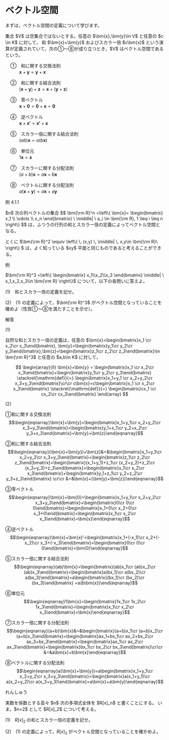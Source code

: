 # ベクトル空間

まずは，ベクトル空間の定義について学びます。

<div class="def">
<p>
集合 $V$ は空集合ではないとする。任意の $\bm{x},\bm{y}\in V$ と任意の $c \in K$ に対して，
和 $\bm{x}+\bm{y}$ およびスカラー倍 $c\bm{x}$ という演算が定義されていて，次の①～⑧が成り立つとき，$V$ はベクトル空間であるという。
<div style="padding-left:1rem;">

①　和に関する交換法則<br>　　$\bm{x}+\bm{y}=\bm{y}+\bm{x}$

②　和に関する結合法則<br>　　$(\bm{x}+\bm{y})+\bm{z}=\bm{x}+(\bm{y}+\bm{z})$

③　零ベクトル<br>　　$\bm{x}+\bm{0}=\bm{0}+\bm{x}=\bm{0}$

④　逆ベクトル<br>　　$\bm{x}+\bm{x'}=\bm{x'}+\bm{x}$

⑤　スカラー倍に関する結合法則<br>　　$(ab)\bm{x}=a(b\bm{x})$

⑥　単位元<br>　　$1\bm{x}=\bm{x}$

⑦　スカラーに関する分配法則<br>　　$(a+b)\bm{x}=a\bm{x}+b\bm{x}$

⑧　ベクトルに関する分配法則<br>　　$a(\bm{x}+\bm{y})=a\bm{x}+a\bm{y}$
</div>
</p>
</div>

<div class="eg-label">例 4.1.1</div>
<div class="eg-text">
<p>
$n$ 次の列ベクトルの集合
$$
\bm{\rm R}^n
=\left\{
	\bm{x}=
	\begin{bmatrix}
		x_1 \\ \vdots \\ x_n
	\end{bmatrix}
	\ \middle| \ 
	a_i \in \bm{\rm R}, 1 \leq i \leq n
\right\}
$$
は，ふつうの行列の和とスカラー倍の定義によってベクトル空間となる。
</p>
<p>
とくに $\bm{\rm R}^2
\equiv \left\{
	\, (x,y)
	\, \middle| \, 
	x,y\in \bm{\rm R}\ 
\right\}
$ は，よく知っている $xy$ 平面と同じものであると考えることができる。
</p>
</div>

<div class="ex">
<span class="ex-circle1">例</span>
<p>
$\bm{\rm R}^3
=\left\{
	\begin{bmatrix}
		x_1\\x_2\\x_3
	\end{bmatrix}
	\middle|
	\ x_1,x_2,x_3\in \bm{\rm R} 
\right\}$ について，以下の各問いに答えよ。

$(1)$　和とスカラー倍の定義を記せ。

$(2)$　$(1)$ の定義によって，$\bm{\rm R}^3$ がベクトル空間となっていることを確めよ（性質①～⑧を満たすことを示せ）。 
</p>

</div>

解答

$(1)$
<div class="answer">
<p class="answer-text">
自然な和とスカラー倍の定義は，任意の
$\bm{x}=\begin{bmatrix}x_1 \cr x_2\cr x_3\end{bmatrix}, \bm{y}=\begin{bmatrix}y_1\cr y_2\cr y_3\end{bmatrix},\bm{z}=\begin{bmatrix}z_1\cr z_2\cr z_3\end{bmatrix}\in \bm{\rm R}^3$ と任意の $a,b\in K$ に対して，


$$
\begin{array}{ll}
\bm{x}+\bm{y} = \begin{bmatrix}x_1 \cr x_2\cr x_3\end{bmatrix}+\begin{bmatrix}y_1\cr y_2\cr y_3\end{bmatrix} 
\stackrel{\mathrm{def}}{=}
\begin{bmatrix}x_1+y_1 \cr x_2+y_2\cr x_3+y_3\end{bmatrix}\cr\cr
c\bm{x}=c\begin{bmatrix}x_1 \cr x_2\cr x_3\end{bmatrix}
\stackrel{\mathrm{def}}{=}
\begin{bmatrix}cx_1 \cr cx_2\cr cx_3\end{bmatrix}
\end{array}
$$

</p>

$(2)$
<p class="answer-text">

①和に関する交換法則
$$\begin{eqnarray}\bm{x}+\bm{y}=\begin{bmatrix}x_1+y_1\cr x_2+y_2\cr x_3+y_3\end{bmatrix}=\begin{bmatrix}y_1+x_1\cr y_2+x_2\cr y_3+x_3\end{bmatrix}=\bm{y}+\bm{z}\end{eqnarray}$$

②和に関する結合法則
$$\begin{eqnarray}(\bm{x}+\bm{y})+\bm{z}&=&\begin{bmatrix}x_1+y_1\cr x_2+y_2\cr x_3+y_3\end{bmatrix}+\begin{bmatrix}z_1\cr z_2\cr z_3\end{bmatrix}=\begin{bmatrix}(x_1+y_1)+z_1\cr (x_2+y_2)+z_2\cr (x_3+y_3)+z_3\end{bmatrix}=\begin{bmatrix}x_1\cr x_2\cr x_3\end{bmatrix}+\begin{bmatrix}y_1+z_1\cr y_2+z_2\cr y_3+z_3\end{bmatrix}
\cr\cr &=&\bm{x}+(\bm{y}+\bm{z})\end{eqnarray}$$

③零ベクトル
$$\begin{eqnarray}\bm{x}+\bm{0}=\begin{bmatrix}x_1+y_1\cr x_2+y_2\cr x_3+y_3\end{bmatrix}+\begin{bmatrix}0\cr 0\cr 0\end{bmatrix}=\begin{bmatrix}x_1+0\cr x_2+0\cr x_3+0\end{bmatrix}=\begin{bmatrix}x_1\cr x_2\cr x_3\end{bmatrix}=\bm{x}\end{eqnarray}$$

④逆ベクトル
$$\begin{eqnarray}\bm{x}+\bm{x}'=\begin{bmatrix}x_1+(-x_1)\cr x_2+(-x_2)\cr x_3+(-x_3)\end{bmatrix}=\begin{bmatrix}0\cr 0\cr 0\end{bmatrix}=\bm{0}\end{eqnarray}$$

⑤スカラー倍に関する結合法則
$$\begin{eqnarray}(ab)\bm{x}=\begin{bmatrix}(ab)x_1\cr (ab)x_2\cr (ab)x_3\end{bmatrix}=\begin{bmatrix}a(bx_1)\cr a(bx_2)\cr a(bx_3)\end{bmatrix}=a\begin{bmatrix}(bx_1)\cr (bx_2)\cr (bx_3)\end{bmatrix} =a(b\bm{x})\end{eqnarray}$$

⑥単位元
$$\begin{eqnarray}1\bm{x}=\begin{bmatrix}1x_1\cr 1x_2\cr 1x_3\end{bmatrix}=\begin{bmatrix}x_1\cr x_2\cr x_3\end{bmatrix}=\bm{x}\end{eqnarray}$$

⑦スカラー倍に関する分配法則
$$\begin{eqnarray}(a+b)\bm{x}&=&\begin{bmatrix}(a+b)x_1\cr (a+b)x_2\cr (a+b)x_3\end{bmatrix}=\begin{bmatrix}ax_1+bx_1\cr ax_2+bx_2\cr ax_3+bx_3\end{bmatrix}=\begin{bmatrix}ax_1\cr ax_2\cr ax_3\end{bmatrix}+\begin{bmatrix}bx_1\cr bx_2\cr bx_3\end{bmatrix}\cr\cr &=&a\bm{x}+b\bm{x}\end{eqnarray}$$

⑧ベクトルに関する分配法則
$$\begin{eqnarray}a(\bm{x}+\bm{y})=a\begin{bmatrix}x_1+y_1\cr x_2+y_2\cr x_3+y_3\end{bmatrix}=\begin{bmatrix}a(x_1+y_1)\cr a(x_2+y_2)\cr a(x_3+y_3)\end{bmatrix}=a\bm{x}+a\bm{y}\end{eqnarray}$$
</p>
</div>

<div class="prob">
<span class="prob-label">れんしゅう</span>
<p>
実数を係数とする高々 $n$ 次の多項式全体を $R[x]_n$ と書くことにする。 いま，$n=2$ として $R[x]_2$ について考える。 

$(1)$　$R[x]_2$ の和とスカラー倍の定義を記せ。

$(2)$　$(1)$ の定義によって，$R[x]_2$ がベクトル空間となっていることを確かめよ。
</p>
</div>